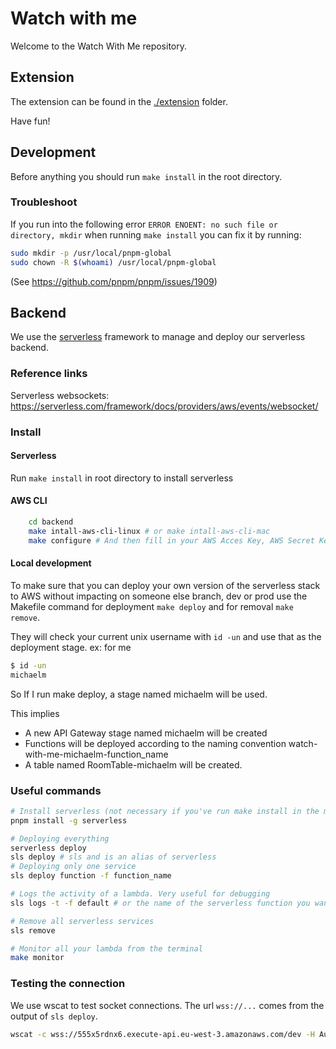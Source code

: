 # Watch with me

Welcome to the Watch With Me repository.

## Extension

The extension can be found in the [./extension](./extension) folder.

Have fun!

## Development

Before anything you should run `make install` in the root directory.

### Troubleshoot

If you run into the following error `ERROR ENOENT: no such file or directory, mkdir` when running `make install` you can fix it by running:

```bash
sudo mkdir -p /usr/local/pnpm-global
sudo chown -R $(whoami) /usr/local/pnpm-global
```

(See https://github.com/pnpm/pnpm/issues/1909)

## Backend

We use the [serverless](https://github.com/serverless/serverless) framework to manage and deploy our serverless backend.

### Reference links

Serverless websockets: https://serverless.com/framework/docs/providers/aws/events/websocket/

### Install

#### Serverless

Run `make install` in root directory to install serverless

#### AWS CLI

```bash
    cd backend
    make intall-aws-cli-linux # or make intall-aws-cli-mac
    make configure # And then fill in your AWS Acces Key, AWS Secret Key, eu-west-3, json
```

#### Local development

To make sure that you can deploy your own version of the serverless stack to AWS without impacting on someone else branch, dev or prod use the Makefile command for deployment `make deploy` and for removal `make remove`.

They will check your current unix username with `id -un` and use that as the deployment stage.
ex: for me

```bash
$ id -un
michaelm
```

So If I run make deploy, a stage named michaelm will be used.

This implies

-   A new API Gateway stage named michaelm will be created
-   Functions will be deployed according to the naming convention watch-with-me-michaelm-function_name
-   A table named RoomTable-michaelm will be created.

### Useful commands

```bash
# Install serverless (not necessary if you've run make install in the main directory )
pnpm install -g serverless

# Deploying everything
serverless deploy
sls deploy # sls and is an alias of serverless
# Deploying only one service
sls deploy function -f function_name

# Logs the activity of a lambda. Very useful for debugging
sls logs -t -f default # or the name of the serverless function you want to log

# Remove all serverless services
sls remove

# Monitor all your lambda from the terminal
make monitor
```

### Testing the connection

We use wscat to test socket connections. The url `wss://...` comes from the output of `sls deploy`.

```bash
wscat -c wss://555x5rdnx6.execute-api.eu-west-3.amazonaws.com/dev -H Auth:secret
```
